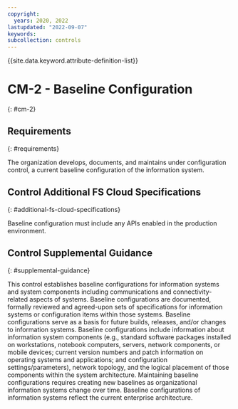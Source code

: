 ```yaml
---
copyright:
  years: 2020, 2022
lastupdated: "2022-09-07"
keywords: 
subcollection: controls
---
```



{{site.data.keyword.attribute-definition-list}}


# CM-2 - Baseline Configuration
{: #cm-2}

## Requirements
{: #requirements}

The organization develops, documents, and maintains under configuration control, a current baseline configuration of the information system.

## Control Additional FS Cloud Specifications
{: #additional-fs-cloud-specifications}

Baseline configuration must include any APIs enabled in the production environment.

## Control Supplemental Guidance
{: #supplemental-guidance}

This control establishes baseline configurations for information systems and system components including communications and connectivity-related aspects of systems. Baseline configurations are documented, formally reviewed and agreed-upon sets of specifications for information systems or configuration items within those systems. Baseline configurations serve as a basis for future builds, releases, and/or changes to information systems. Baseline configurations include information about information system components (e.g., standard software packages installed on workstations, notebook computers, servers, network components, or mobile devices; current version numbers and patch information on operating systems and applications; and configuration settings/parameters), network topology, and the logical placement of those components within the system architecture. Maintaining baseline configurations requires creating new baselines as organizational information systems change over time. Baseline configurations of information systems reflect the current enterprise architecture.



